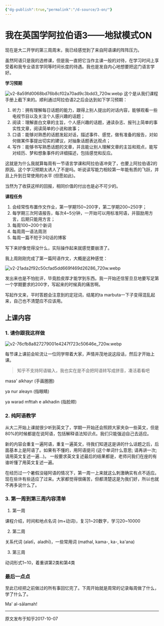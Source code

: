```yaml
---
{"dg-publish":true,"permalink":"/d-source/3-on/"}
---
```


# 我在英国学阿拉伯语3——地狱模式ON

现在是大二开学的第三周周末，我已经感觉到了来自阿语课的阵阵压力。

虽然阿语只是我的选修课，但是我一直把它当作主课一般的对待，在学习时间上享受着和我专业语言学同等时间长度的待遇。我也是发自内心地想要把这门语言学好。


**学习预期**

![v2-8a59fd0068bd76b8cf02a70ad9c3bdd3_720w.webp](/img/user/B-Attachment/v2-8a59fd0068bd76b8cf02a70ad9c3bdd3_720w.webp)
这个是从我们课程手册上截下来的。顺利通过阿拉伯语2之后会达到如下学习预期：

1. 听力：拥有理解每日话题的能力，跟得上别人提出的对话内容，能够观看一些电视节目以及关注个人感兴趣的话题；
2. 阅读：理解直白文章的主旨，个人感兴趣的话题，通读杂志、报刊上简单的事实性文章，阅读简单的小说和故事；
3. 口语：能够对熟悉的话题发起对话，描述事件、感觉，做有准备的报告，对如何做某件事提出切实的建议，对抽象话题表达观点；
4. 写作：能够书写熟悉话题的文章，并且能让别人理解文章的主旨和观点，能写对经历、梦和想象事件的详细描述，包括感觉和反应。

  

这就是为什么我就算每周有一节语言学课和阿拉伯语冲突了，也要上阿拉伯语2的原因。这个学习预期太诱人了不是吗。听说读写能力相较第一年能有质的飞跃，并且上升到日常使用的水平 (但愿如此)。

  

当然为了收获这样的回报，相同价值的付出也是必不可少的。

  

**课程任务**

1. 会经常性布置作文作业，第一学期150~200字，第二学期200~250字；
2. 每学期三次阿语报告，每次4~5分钟，一开始可以用标准阿语，并鼓励用方言，后期只能用方言；
3. 每周100~200个新词
4. 每周周一语法周测
5. 每周一篇不短于3句话的博客

  

写下来好像觉得没什么，实际操作起来就感觉要崩溃了。

  

我上周刚刚完成了第一篇阿语作文，大概是这种感觉：

![v2-21ada2f92c50cfad5dd669f469d26286_720w.webp](/img/user/B-Attachment/v2-21ada2f92c50cfad5dd669f469d26286_720w.webp)

发出来也是不怕批评，毕竟脸皮厚才能学到东西。我一开始还信誓旦旦地要写足第一个学期要求的200字，写起来的时候真的痛苦啊。

  

写起作文来，平时答题会注意到的定冠词，结尾的ta marbuta一下子变得混乱起来，自己也不清楚应不应该用。

  

## 上课内容

### 1. 请你跟我这样做

![v2-76cfb8a827279001e4247f723c50646e_720w.webp](/img/user/B-Attachment/v2-76cfb8a827279001e4247f723c50646e_720w.webp)

每节课上课前会轮流让一位同学带着大家，声情并茂地说这段话，然后才开始上课。

> 知乎不支持阿语输入，我也实在是不会把阿语转写成拼音，凑活着看吧

masa' alkhayr (手画圈圈)

ya nur aleayn (指眼睛)

ya warad mfttah e alkhadin (指脸颊)

  

### 2. 纯阿语教学

从大二开始上课就很少听到英文了，学期一开始还会照顾大家夹杂一些英文，但是80%的时候都是在说阿语，包括解释语法知识点。我们只能强迫自己去适应。

  

新的内容会重复一遍阿语，重复一遍英文，待我们知道这是讲的什么话题之后，后面基本上是阿语了。如果有不懂的，用阿语提问 (这个单词什么意思; 请再讲一次; 请用英文复述一遍...)。 一般要求英文复述最后的结果都是，老师问我们在座的有谁听懂了用英文复述一遍。

  

在经历过一个暑假没碰阿语的情况下，第一周一上来就这么刺激确实有点不适应。现在些许有些适应了过来。大家都觉得很痛苦，但都清楚这是为我们好，所以也就不再多说什么了。

  

### 3. 第一周到第三周内容清单

1) 第一周

课程介绍，时间和地点名词 (m+动词)，复习1~20数字，学习20~10000

  

2) 第二周

关系代词 (alatī，aladhī)，一些常用词 (mathal, kama-, ka-, ka'ana)

  

3) 第三周

动词形式1~10，着重讲第2类和第4类

  

### 最后一点点

至此已经把之前做过的所有事回忆完了。下周开始就是周常的记录每周做了什么，学了什么了。

Ma' al-sālamah!

---
原文发布于知乎2017-10-07